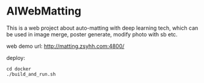 # AIWebMatting
This is a web project about auto-matting with deep learning tech, which can be used in image merge, poster generate, modify photo with sb etc.

web demo url:
http://matting.zsyhh.com:4800/

deploy:
```
cd docker
./build_and_run.sh
```

